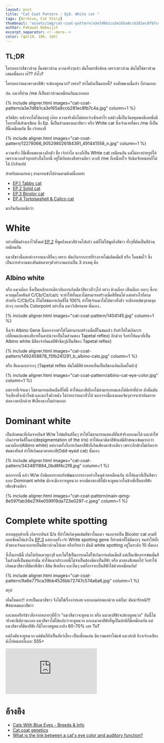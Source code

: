```yaml
---
layout: post
title: "Cat Coat Pattern : Ep5. White cat "
tags: [Archive, Cat Story]
thumbnail: "assets/img/cat-coat-pattern/a3e7d6b1ca3e165a9ccb281ec8fb7c4a.jpg"
author: Pakawat Nakwijit
excerpt_separator: <!--more-->
color: rgb(19, 196, 165)
---
```


## TL;DR

ใครบอกว่าสีขาวล้วน ก็แค่ขาวล้วน ความจริงๆแล้ว มันโคตรซับซ้อน เพราะขาวล้วน มันไม่ใช่ขาวล้วนเสมอนั้นเอง เอ๊?? ยังไง? 

ใครบอกว่าแมวขาวตาสีฟ้า จะต้องหูหนวก? เหรอ? ทำไมถึงเป็นแบบนี้? สงสัยขนาดนี้แล้ว ก็อ่านเถอะ

<!--more-->

ปล. แมวที่บ้าน /me ก็เป็นขาวล้วนเหมือนกันนะเออออ 

{% include aligner.html images="cat-coat-pattern/a3e7d6b1ca3e165a9ccb281ec8fb7c4a.jpg" column=1 %}

สวัสดีฮะ หลังจากไม่ได้แอบอู้ เอ๊ยย ความจริงคือไม่ค่อยว่างซักเท่าไร แต่ช่วงนี้เป็นวันหยุดพอดีเลยพึ่งมีโอกาสได้เข้ามาเขียน ซึ่ง Ep. นี้เป็นส่วนของแมวสีขาว หรือ White cat ซึ่งเจ้านายที่ของ /me ก็เป็นสีนี้เหมือนกัน ชื่อ เจ้าสองสี

{% include aligner.html images="cat-coat-pattern/12278066_905298026184391_491441558_n.jpg" column=1 %}

ความจริง ก็มีเพื่อนของนางอีกตัว ชื่อ เจ้ากำไล นางก็เป็น White cat เหมือนกัน แต่ไม่อาจถ่ายรูปได้ เพราะนางกลัวทุกอย่างในโลกนี้ อยู่ได้กับสองสีอย่างเดียว บางที /me ก็เหนื่อยใจ จับนิดจับหน่อยก็ไม่ได้ //เส้าแปป

สำหรับตอนก่อนๆ สามารถเข้าไปอ่านตามลิงค์นี้เลยฮะ
* [EP.1 Tabby cat](https://chameleontk.github.io/tabby)
* [EP.2 Solid cat](https://chameleontk.github.io/solid)
* [EP.3 Bicolor cat](https://chameleontk.github.io/bicolor)
* [EP.4 Tortoiseshell & Calico cat](https://chameleontk.github.io/tortoiseshell)

มาเริ่มกันเลยดีกว่า

# White

อย่างที่ติดค้างเอาไว้ตั้งแต่ [EP.2](https://chameleontk.github.io/solid-cat) ที่พูดถึงแมวสีล้วนไปแล้ว แต่ก็ไม่ได้พูดถึงสีขาว ทั้งๆที่มันเป็นสีล้วนเหมือนกัน

แมวสีขาวนี้แตกต่างจากแมวสีอื่นๆ เพราะ มันเกิดจากการที่ร่างกายไม่ผลิตเม็ดสี หรือ โดนข่มไว้ ซึ่งเป็นการทำงานของยีนต์หลายๆตัวทำงานแบ่งเป็น 3 สาเหตุ คือ

## Albino white

หรือ แมวเผือก ซึ่งเป็นหลักการเดียวกับการเกิดสัตว์สีขาวทั่วๆไป อย่าง ช้างเผือก เสือเผือก บลาๆ ซึ่งจะควบคุมโดยยีนส์ C/Cb/Cs/ca/c จะทำให้ทั้งแมวไม่สามารถสร้างเม็ดสีที่ขนได้ แต่อย่างไรก็ตาม สำหรับ C/Cb/Cs ก็ไม่ได้ข่มการเกิดสีได้ 100% ทำให้เจ้าแมวไม่ได้ขาวทั้งตัว จะมีรอยเข้มๆตามจุดต่างๆ กลายเป็น Colorpoint อย่างใน แมววิเชียรมาศ นั้นเอง..

{% include aligner.html images="cat-coat-pattern/1404145.jpg" column=1 %}

ซึ่งเจ้า Albino Gene นี้นอกจากทำให้ไม่สามารถสร้างเม็ดสีในขนแล้ว ยังทำให้ไม่เกิดการเปลี่ยนแปลงของสีภายในตา(น่าจะเป็นในส่วนของ Tapetal reflex) อีกด้วย จึงทำให้แมวที่เป็น Albino white มีสีตาจำกัดแค่สีฟ้าซีดๆ(เป็นสีของ Tapetal reflex)

{% include aligner.html images="cat-coat-pattern/1492458878_f5fb241291_b_albino-cats.jpg" column=1 %}

หรือ สีแดงแบบจางๆ (Tapetal reflex ดันไม่มีสีด้วยเลยเห็นเป็นสีของเส้นเลือดในผิว)

{% include aligner.html images="cat-coat-pattern/albino-cat-eye-color.jpg" column=1 %}

แต่การที่เจ้าแมว ไม่สามารถผลิตเม็ดสีได้นี้ ทำให้แมวสีเผือกไม่สามารถทนแสงได้ดีเท่าที่ด้วย ดังนั้นมันจึงเสี่ยงที่จะผิวไหม้ และมะเร็งผิวหนัง ได้ง่ายกว่าแมวทั่วไป นอกจากนี้แสงแดดจัดๆอาจจะทำอันตรายต่อดวงตาอีกด้วย <span class="tag-en">#เลี้ยงนางในบ้านเถอะ</span>

# Dominant white

เป็นลักษณะที่เกิดจากยีนส์ W/w ไปข่มยีนส์อื่นๆ ทำให้ไม่สามารถแสดงสีที่แท้จริงออกมาได้ และทำให้เกิดการขจัดสีในตา(depigmentation of the iris) ทำให้แมวมีตาสีฟ้าแต่มีลักษณะเข้มมากกว่า แมวเผือก(Albino white) แต่บางครั้งก็การเกิดตาสีฟ้าก็เกิดเพียงตาข้างเดียว เพราะอีกข้างไม่เกิดการข่มของยีนส์ ทำให้เกิดแมวตาสองสี(Odd-eyed cat) นั้นเอง

{% include aligner.html images="cat-coat-pattern/3434811884_0bd8f4c2f8.jpg" column=1 %}

นอกจากนี้ แล้ว W/w ยังมีผลกระทบกับพัฒนาการบางอย่างในหูด้วยเหมือนกัน ทำให้แมวที่เป็นสีขาวแบบ Dominant white มักจะมีอาการหูหนวก หากมีตาสองสีก็มักจะหูหนวกในข้างที่เป็นตาสีฟ้าเพียงข้างเดียว

{% include aligner.html images="cat-coat-pattern/main-qimg-8e597fab38e21f4e059919da723e0297-c.jpeg" column=1 %}

# Complete white spotting

สาเหตุสุดท้ายนี้ เกิดจากยีนส์ S/s ที่ทำให้เกิดจุดแต้มสีขาวในแมว จนกลายเป็น Bicolor cat ตามที่เคยเขียนไปแล้วใน [EP.3](https://chameleontk.github.io/bicolor) แต่บางครั้ง เจ้า White spotting gene ก็ทำหน้าที่ได้ดีมากๆ จนทำให้ทั้งตัวของเจ้าแมวกลายเป็นสีขาวล้วนไปเลย หรือเรียกว่า มันมี white spotting อยู่ในระดับ 10 นั้นเอง

ซึ่งในกรณีนี้ เกิดได้กับแมวทุกๆสี และไม่ใช้เป็นการกดไม่ให้เกิดการผลิตเม็ดสี แต่เป็นเพียงการข่มเม็ดสีในส่วนที่เป็นขนเท่านั้น ทำให้แมวประเภทนี้ไม่จำเป็นต้องมีตาเป็นสีฟ้า หรือ ตาสองสีเสมอไป จึงทำให้เกิดแมวสีขาวที่มีตาสีเขียว สีส้ม สีเหลือง และอื่นๆ แต่ก็อาจจะเป็นสีฟ้าได้ด้วยเหมือนกัน!

{% include aligner.html images="cat-coat-pattern/9a6e775ca39bb4526bb72747c574a6a6.jpg" column=1 %}

สรุป

เห็นไหมละ!! การเป็นแมวสีขาว จึงไม่ใช่เรื่องง่ายเลย และแถมอ่อนแอด้วย แต่ก็นะ มันน่ารักหนิ!!! <span class="tag-en">#สมาคมแมวสีขาว</span>

และขอเครียร์ข่าวลือจากหลายๆที่ที่ว่า "แมวสีขาวจะหูหนวก หรือ แมวตาสีฟ้าจะต้องหูหนวก" อันนี้ไม่จริงซะทีเดียวนะเออ แมวสีขาวไม่ได้แปลว่าจะหูหนวก และแมวตาสีฟ้าที่หูเป็นปกติก็มีเหมือนกัน แต่แมวสีขาวที่มีตาสีฟ้า ก็มีโอกาสหูหนวกถึง 60-70% เลย ToT

แต่ถึงมันจะหูหนวก แต่มันก็ยังเป็นสัตว์เลี้ยง เป็นเพื่อนเล่น มีความเฮฮาไม่แพ้ แมวปกติ ถึงจะร้องเสียงดังไปหน่อยก็เถอะ 555+

<div class="video-container">
    <iframe class="video" src="https://www.youtube.com/embed/YXLHdJ6-hQI" frameborder="0" scrolling="no" webkitAllowFullScreen mozallowfullscreen allowFullScreen></iframe>
</div>

# อ้างอิง
* [Cats With Blue Eyes - Breeds & Info](http://www.cat-world.com.au/General-Cat-Articles/blue-eyed-cats.html)
* [Cat coat genetics](https://en.wikipedia.org/wiki/Cat_coat_genetics)
* [What is the link between a cat's eye color and auditory function?](https://www.quora.com/What-is-the-link-between-a-cats-eye-color-and-auditory-function)